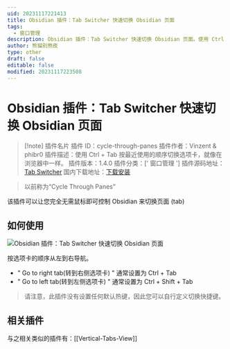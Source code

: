 ```yaml
---
uid: 20231117221413
title: Obsidian 插件：Tab Switcher 快速切换 Obsidian 页面
tags:
  - 窗口管理
description: Obsidian 插件：Tab Switcher 快速切换 Obsidian 页面。使用 Ctrl + Tab 按最近使用的顺序切换选项卡，就像在浏览器中一样。
author: 熊猫别熬夜
type: other
draft: false
editable: false
modified: 20231117223508
---
```


# Obsidian 插件：Tab Switcher 快速切换 Obsidian 页面

> [!note] 插件名片
> 插件 ID：cycle-through-panes
> 插件作者：Vinzent & phibr0
> 插件描述：使用 Ctrl + Tab 按最近使用的顺序切换选项卡，就像在浏览器中一样。
> 插件版本：1.4.0
> 插件分类：[' 窗口管理 ']
> 插件源码地址：[Tab Switcher](https://github.com/Vinzent03/tab-switcher)
> 国内下载地址：[下载安装](https://pkmer.cn/products/plugin/pluginMarket/?tab_switcher)

> 以前称为“Cycle Through Panes”

该插件可以让您完全无需鼠标即可控制 Obsidian 来切换页面 (tab)

## 如何使用

![Obsidian 插件：Tab Switcher 快速切换 Obsidian 页面](https://raw.githubusercontent.com/Vinzent03/tab-switcher/master/showcase.gif)

按选项卡的顺序从左到右导航。

- " Go to right tab(转到右侧选项卡) " 通常设置为 Ctrl + Tab
- " Go to left tab(转到左侧选项卡) " 通常设置为 Ctrl + Shift + Tab

> 请注意，此插件没有设置任何默认热键，因此您可以自行定义切换快捷键。

## 相关插件

与之相关类似的插件有：[[Vertical-Tabs-View]]